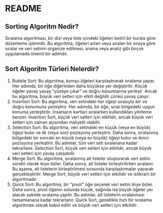 # README

## Sorting Algoritm Nedir?

Sıralama algoritması, bir dizi veya liste içindeki öğeleri belirli bir kurala göre düzenleme işlemidir. Bu algoritma, öğeleri artan veya azalan bir sıraya göre sıralar ve veri setinin organize edilmesi, arama veya  analiz gibi birçok uygulamada önemli bir adımdır.

## Sort Algoritm Türleri Nelerdir?

1. Bubble Sort: Bu algoritma, komşu öğeleri karşılaştırarak sıralama yapar. Her adımda, bir öğe diğerinden daha büyükse yer değiştirilir. Küçük öğeler yavaş yavaş "yüzeye çıkar" ve doğru konumlarına yerleşir. Ancak bu algoritma, büyük veri setleri için etkili değildir çünkü yavaş çalışır.
2. Insertion Sort: Bu algoritma, veri setindeki her öğeyi sırasıyla alır ve doğru konumuna yerleştirir. Her adımda, bir öğe, sıralı bölgedeki uygun konuma yerleştirilir. İnsanların kartları sıralarken kullandıkları yönteme benzer. İnsertion Sort, küçük veri setleri için etkilidir, ancak büyük veri setleri için zaman açısından maliyetli olabilir.
3. Selection Sort: Bu algoritma, veri setindeki en küçük (veya en büyük) öğeyi bulur ve ilk (veya son) pozisyona yerleştirir. Daha sonra, sıralanmış bölgedeki bir sonraki en küçük (veya en büyük) öğeyi bulur ve ikinci pozisyona yerleştirir. Bu adımlar, tüm veri seti sıralanana kadar tekrarlanır. Selection Sort, küçük veri setleri için etkilidir, ancak büyük veri setleri için yavaş çalışabilir.
4. Merge Sort: Bu algoritma, sıralanmış alt listeler oluşturarak veri setini sürekli olarak ikiye böler. Daha sonra, alt listeler birleştirilirken sıralanır. Bu aşama, alt listelerin birleştirilmesi sırasında karşılaştırmalar yaparak gerçekleştirilir. Merge Sort, büyük veri setleri için etkilidir ve istikrarlı bir algoritmadır.
5. Quick Sort: Bu algoritma, bir "pivot" öğe seçerek veri setini ikiye böler. Daha sonra, pivot öğenin solunda küçük, sağında ise büyük öğeler yer alacak şekilde sıralama yapılır. Bu adımlar, alt listelerin sıralanması tamamlanana kadar tekrarlanır. Quick Sort, genellikle hızlı bir sıralama algoritması olarak kabul edilir ve büyük veri setleri için etkilidir.

